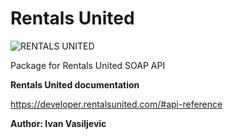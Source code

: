 # Rentals United

![RENTALS UNITED](https://new.rentalsunited.com/images/logo_new.svg)

Package for Rentals United SOAP API

**Rentals United documentation**

https://developer.rentalsunited.com/#api-reference

**Author: Ivan Vasiljevic**
